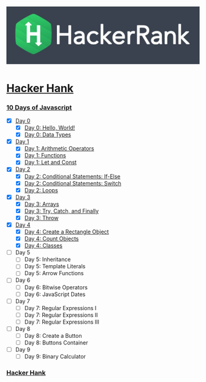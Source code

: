 # ![hancker_hank.png](https://github.com/kakanew/Hacker_Hank/blob/master/hackerrank.jpg?raw=true)

# [Hacker Hank](https://github.com/kakanew/Hacker_Hank)

### [10 Days of Javascript](https://github.com/kakanew/Hacker_Hank/tree/master/10_Days_of_Javascript)

- [x] [Day 0](https://github.com/kakanew/Hacker_Hank/tree/master/10_Days_of_Javascript/Day_0)
  - [x] [Day 0: Hello, World!](https://github.com/kakanew/Hacker_Hank/blob/master/10_Days_of_Javascript/Day_0/Day_0_Hello_World.js)
  - [x] [Day 0: Data Types](https://github.com/kakanew/Hacker_Hank/blob/master/10_Days_of_Javascript/Day_0/Day_0_Data_Types.js)
- [x] [Day 1](https://github.com/kakanew/Hacker_Hank/tree/master/10_Days_of_Javascript/Day_1)
  - [x] [Day 1: Arithmetic Operators](https://github.com/kakanew/Hacker_Hank/blob/master/10_Days_of_Javascript/Day_1/Day_1_Arithmetic_Operators.js)
  - [x] [Day 1: Functions](https://github.com/kakanew/Hacker_Hank/blob/master/10_Days_of_Javascript/Day_1/Day_1_Functions.js)
  - [x] [Day 1: Let and Const](https://github.com/kakanew/Hacker_Hank/blob/master/10_Days_of_Javascript/Day_1/Day_1_Let_and_Const.js)
- [x] [Day 2](https://github.com/kakanew/Hacker_Hank/tree/master/10_Days_of_Javascript/Day_2)
  - [x] [Day 2: Conditional Statements: If-Else](https://github.com/kakanew/Hacker_Hank/blob/master/10_Days_of_Javascript/Day_2/Day_2_Conditional_Statements_If-Else.js)
  - [x] [Day 2: Conditional Statements: Switch](https://github.com/kakanew/Hacker_Hank/blob/master/10_Days_of_Javascript/Day_2/Day_2_Conditional_Statements_Switch.js)
  - [x] [Day 2: Loops](https://github.com/kakanew/Hacker_Hank/blob/master/10_Days_of_Javascript/Day_2/Day_2_Loops.js)
- [x] [Day 3](https://github.com/kakanew/Hacker_Hank/tree/master/10_Days_of_Javascript/Day_3)
  - [x] [Day 3: Arrays](https://github.com/kakanew/Hacker_Hank/blob/master/10_Days_of_Javascript/Day_3/Day_3_Arrays.js)
  - [x] [Day 3: Try, Catch, and Finally](https://github.com/kakanew/Hacker_Hank/blob/master/10_Days_of_Javascript/Day_3/Day_3_Try_Catch_and_Finally.js)
  - [x] [Day 3: Throw](https://github.com/kakanew/Hacker_Hank/blob/master/10_Days_of_Javascript/Day_3/Day_3_Throw.js)
- [x] [Day 4](https://github.com/kakanew/Hacker_Hank/tree/master/10_Days_of_Javascript/Day_4)
  - [x] [Day 4: Create a Rectangle Object](https://github.com/kakanew/Hacker_Hank/blob/master/10_Days_of_Javascript/Day_4/Day_4_Create_a_Rectangle_Object.js)
  - [x] [Day 4: Count Objects](https://github.com/kakanew/Hacker_Hank/blob/master/10_Days_of_Javascript/Day_4/Day_4_Count_Objects.js)
  - [x] [Day 4: Classes](https://github.com/kakanew/Hacker_Hank/blob/master/10_Days_of_Javascript/Day_4/Day_4_Classes.js)
- [ ] Day 5
  - [ ] Day 5: Inheritance
  - [ ] Day 5: Template Literals
  - [ ] Day 5: Arrow Functions
- [ ] Day 6
  - [ ] Day 6: Bitwise Operators
  - [ ] Day 6: JavaScript Dates
- [ ] Day 7
  - [ ] Day 7: Regular Expressions I
  - [ ] Day 7: Regular Expressions II
  - [ ] Day 7: Regular Expressions III
- [ ] Day 8
  - [ ] Day 8: Create a Button
  - [ ] Day 8: Buttons Container
- [ ] Day 9
  - [ ] Day 9: Binary Calculator

### [Hacker Hank](https://github.com/kakanew/Hacker_Hank)